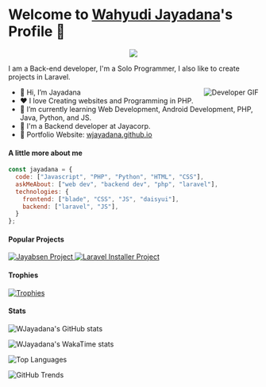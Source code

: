 <p align="center">
  <h1>Welcome to <a href="https://github.com/WJayadana">Wahyudi Jayadana</a>'s Profile 👋</h1>
</p>
<p align="center">
  <a href="https://github.com/DenverCoder1/readme-typing-svg">
    <img src="https://readme-typing-svg.herokuapp.com?&font=IBM+Plex+Sans&color=F72EE2&size=25&lines=Welcome+to+my+GitHub+Profile!;I'm+a+Back+end+developer;I'm+a+competitive+programmer;I'm+a+Laravel+developer" />
  </a>
</p>

<p>I am a Back-end developer, I'm a Solo Programmer, I also like to create projects in Laravel.</p>
<img align="right" src="https://media.giphy.com/media/M9gbBd9nbDrOTu1Mqx/giphy.gif" alt="Developer GIF">
<ul>
  <li>👋 Hi, I’m Jayadana</li>
  <li>❤️ I love Creating websites and Programming in PHP.</li>
  <li>🌱 I’m currently learning Web Development, Android Development, PHP, Java, Python, and JS.</li>
  <li>💼 I'm a Backend developer at Jayacorp.</li>
  <li>🧐 Portfolio Website: <a href="https://wjayadana.github.io">wjayadana.github.io</a></li>
</ul>

#### A little more about me
```javascript
const jayadana = {
  code: ["Javascript", "PHP", "Python", "HTML", "CSS"],
  askMeAbout: ["web dev", "backend dev", "php", "laravel"],
  technologies: {
    frontend: ["blade", "CSS", "JS", "daisyui"],
    backend: ["laravel", "JS"],
  }
};
```

#### Popular Projects
<p>
  <a href="https://github.com/WJayadana/jayabsen">
    <img src="https://github-readme-stats.vercel.app/api/pin/?username=WJayadana&repo=jayabsen&theme=onedark" alt="Jayabsen Project" />
  </a>
  <a href="https://github.com/WJayadana/laravel-installer">
    <img src="https://github-readme-stats.vercel.app/api/pin/?username=WJayadana&repo=laravel-installer&theme=onedark" alt="Laravel Installer Project" />
  </a>
</p>


#### Trophies
<p>
  <a href="https://github.com/ryo-ma/github-profile-trophy">
    <img src="https://github-profile-trophy.vercel.app/?username=WJayadana&row=2&column=6&theme=onedark&column=8&no-frame=false&no-bg=false" alt="Trophies">
  </a>
</p>

#### Stats
<p>
  <a>
    <img src="https://github-readme-stats.vercel.app/api?username=WJayadana&show_icons=true&include_all_commits=true&theme=onedark" alt="WJayadana's GitHub stats" />
  </a>
</p>
<p>
   <a>
    <img src="https://github-readme-stats.vercel.app/api/wakatime?username=WJayadana&hide_progress=true&theme=tokyonight" alt="WJayadana's WakaTime stats" />
  </a>
</p>

<p>
  <a>
    <img src="https://github-readme-stats.vercel.app/api/top-langs/?username=WJayadana&hide=XML,Rich%20Text%20Format&theme=tokyonight&layout=compact&langs_count=8" alt="Top Languages" />
  </a>
</p>
<p>
  <a>
    <img src="https://api.githubtrends.io/user/svg/WJayadana/langs?time_range=one_year&theme=dark" alt="GitHub Trends" />
  </a>
</p>

